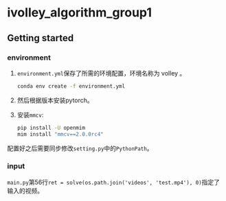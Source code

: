 # ivolley_algorithm_group1

## Getting started

### environment

1. `environment.yml`保存了所需的环境配置，环境名称为 volley 。

   ```bash
   conda env create -f environment.yml
   ```

2. 然后根据版本安装pytorch。

3. 安装`mmcv`:

   ```bash
   pip install -U openmim
   mim install "mmcv==2.0.0rc4"
   ```

配置好之后需要同步修改`setting.py`中的`PythonPath`。

### input

`main.py`第56行`ret = solve(os.path.join('videos', 'test.mp4'), 0)`指定了输入的视频。
